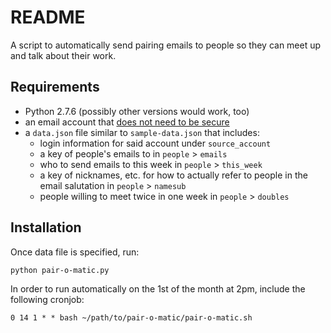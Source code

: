 # README

A script to automatically send pairing emails to people so they can meet up and talk about their work.

## Requirements

* Python 2.7.6 (possibly other versions would work, too)
* an email account that [does not need to be secure](https://support.google.com/accounts/answer/6010255?hl=en)
* a `data.json` file similar to `sample-data.json` that includes:
	- login information for said account under `source_account`
	- a key of people's emails to in `people` > `emails`
	- who to send emails to this week in `people` > `this_week`
	- a key of nicknames, etc. for how to actually refer to people in the email salutation in `people` > `namesub`
	- people willing to meet twice in one week in `people` > `doubles`

## Installation

Once data file is specified, run:

	python pair-o-matic.py

In order to run automatically on the 1st of the month at 2pm, include the following cronjob:

	0 14 1 * * bash ~/path/to/pair-o-matic/pair-o-matic.sh
